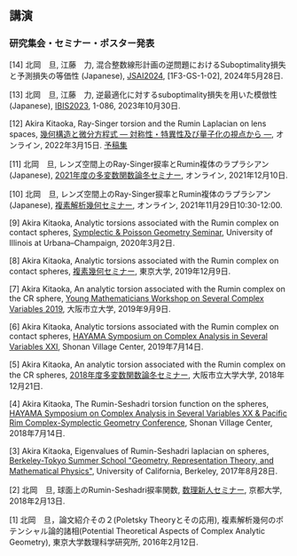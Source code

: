 ## 講演


### 研究集会・セミナー・ポスター発表

[14] 北岡　旦, 江藤　力, 混合整数線形計画の逆問題におけるSuboptimality損失と予測損失の等価性 (Japanese), [JSAI2024](https://confit.atlas.jp/guide/event/jsai2024/subject/1F3-GS-1-02/date?cryptoId=), \[1F3-GS-1-02\], 2024年5月28日.

[13] 北岡　旦, 江藤　力, 逆最適化に対するsuboptimality損失を用いた模倣性 (Japanese), [IBIS2023](https://ibisml.org/ibis2023/), 1-086, 2023年10月30日.

[12] Akira Kitaoka, Ray-Singer torsion and the Rumin Laplacian on lens spaces, [幾何構造と微分方程式 — 対称性・特異性及び量子化の視点から —](http://www.math.ritsumei.ac.jp/~dtarama/GSDE2022/index.html), オンライン, 2022年3月15日. [予稿集](https://www.kurims.kyoto-u.ac.jp/~kyodo/kokyuroku/contents/pdf/2268-10.pdf)

[11] 北岡　旦, レンズ空間上のRay-Singer捩率とRumin複体のラプラシアン (Japanese), [2021年度の多変数関数論冬セミナー](https://www.comp.tmu.ac.jp/hisamoto/SCVwinter2021.html), オンライン, 2021年12月10日.

[10] 北岡　旦, レンズ空間上のRay-Singer捩率とRumin複体のラプラシアン (Japanese), [複素解析幾何セミナー](https://www.ms.u-tokyo.ac.jp/seminar/2021/sem21-175.html), オンライン, 2021年11月29日10:30-12:00.

[9] Akira Kitaoka, Analytic torsions associated with the Rumin complex on contact spheres, [Symplectic & Poisson Geometry Seminar](https://math.illinois.edu/system/files/2020-02/Schedule%20-%20draft%202.pdf), University of Illinois at Urbana–Champaign, 2020年3月2日.

[8] Akira Kitaoka, Analytic torsions associated with the Rumin complex on contact spheres, [複素幾何セミナー](https://www.ms.u-tokyo.ac.jp/seminar/2019/sem19-214.html), 東京大学, 2019年12月9日.

[7] Akira Kitaoka, An analytic torsion associated with the Rumin complex on the CR sphere, [Young Mathematicians Workshop on Several Complex Variables 2019](http://www.sci.osaka-cu.ac.jp/~tkoike/2019ymwscv.html), 大阪市立大学, 2019年9月9日.

[6] Akira Kitaoka, Analytic torsions associated with the Rumin complex on contact spheres, [HAYAMA Symposium on Complex Analysis in Several Variables XXI](https://sites.google.com/site/scvhayama/2019), Shonan Village Center, 2019年7月14日.

[5] Akira Kitaoka, An analytic torsion associated with the Rumin complex on the CR spheres, [2018年度多変数関数論冬セミナー](https://sites.google.com/site/scvwintersemi2018/), 大阪市立大学大学, 2018年12月21日.

[4] Akira Kitaoka, The Rumin-Seshadri torsion function on the spheres, [HAYAMA Symposium on Complex Analysis in Several Variables XX & Pacific Rim Complex-Symplectic Geometry Conference](https://sites.google.com/site/scvhayama/2018), Shonan Village Center, 2018年7月14日.

[3] Akira Kitaoka, Eigenvalues of Rumin-Seshadri laplacian on spheres, [Berkeley-Tokyo Summer School "Geometry, Representation Theory, and Mathematical Physics"](http://park.itc.u-tokyo.ac.jp/MSF/conference/BerkeleyTokyo2017/), University of California, Berkeley, 2017年8月28日.

[2] 北岡　旦, 球面上のRumin-Seshadri捩率関数, [数理新人セミナー](https://sites.google.com/view/math-graduate/MATHSCI-FRESHMAN-SEMINAR/2018), 京都大学, 2018年2月13日.

[1] 北岡　旦，論文紹介その２(Poletsky Theoryとその応用), 複素解析幾何のポテンシャル論的諸相(Potential Theoretical Aspects of Complex Analytic Geometry), 東京大学数理科学研究所, 2016年2月12日.
